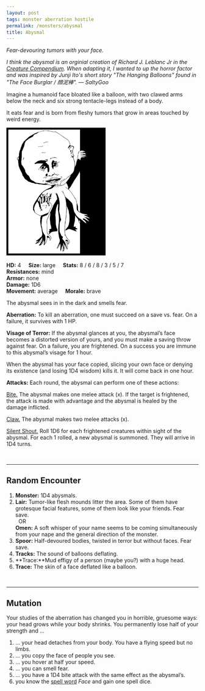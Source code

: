 ```yaml
---
layout: post
tags: monster aberration hostile
permalink: /monsters/abysmal
title: Abysmal
---
```


*Fear-devouring tumors with your face.*

<span class="alchemy"> *I think the abysmal is an orginial creation of Richard J. Leblanc Jr in the [Creature Compendium](https://www.drivethrurpg.com/product/147588/CC1-Creature-Compendium). When adapting it, I wanted to up the horror factor and was inspired by Junji Ito's short story "The Hanging Balloons" found in "The Face Burglar / 顔泥棒". — SaltyGoo* </span>

Imagine a humanoid face bloated like a balloon, with two clawed arms below the neck and six strong tentacle-legs instead of a body.

It eats fear and is born from fleshy tumors that grow in areas touched by weird energy. <br>

<img src="/images/Abysmal.png" alt="Abysmal"  width="250" style="border:5px solid black">

**HD:** 4  &nbsp; &nbsp;  **Size:** large &nbsp; &nbsp; **Stats:** 8 / 6 / 8 / 3 / 5 / 7  <br>
**Resistances:** mind <br>
**Armor:** none <br>
**Damage:** 1D6 <br>
**Movement:** average &nbsp; &nbsp; **Morale:** brave <br>

The abysmal sees in in the dark and smells fear. 

**Aberration:** To kill an aberration, one must succeed on a save vs. fear. On a failure, it survives with 1 HP.

**Visage of Terror:** If the abysmal glances at you, the abysmal’s face becomes a distorted version of yours, and you must make a saving throw against fear. On a failure, you are frightened. On a success you are immune to this abysmal’s visage for 1 hour. 

When the abysmal has your face copied, slicing your own face or denying its existence (and losing 1D4 wisdom) kills it. It will come back in one hour.

**Attacks:** Each round, the abysmal can perform one of these actions:

<ins>Bite.</ins> The abysmal makes one melee attack (x). If the target is frightened, the attack is made with advantage and the abysmal is healed by the damage inflicted.

<ins>Claw.</ins> The abysmal makes two melee attacks (x).

<ins>Silent Shout.</ins> Roll 1D6 for each frightened creatures within sight of the abysmal. For each 1 rolled, a new abysmal is summoned. They will arrive in 1D4 turns.

<br>

---

## Random Encounter

1. **Monster:** 1D4 abysmals.
1. **Lair:** Tumor-like flesh mounds litter the area. Some of them have grotesque facial features, some of them look like your friends. Fear save. <br>	&nbsp; OR <br>	**Omen:** A soft whisper of your name seems to be coming simultaneously from your nape and the general direction of the monster.
1. **Spoor:** Half-devoured bodies, twisted in terror but without faces. Fear save.
1. **Tracks:** The sound of balloons deflating.
1. **Trace:**Mud effigy of a person (maybe you?) with a huge head.
1. **Trace:** The skin of a face deflated like a balloon.

<br>

---

## Mutation

Your studies of the aberration has changed you in horrible, gruesome ways: your head grows while your body shrinks. You permanently lose half of your strength and ...

1. ... your head detaches from your body. You have a flying speed but no limbs.
1. ... you copy the face of people you see.
1. ... you hover at half your speed.
1. ... you can smell fear.
1. ... you have a 1D4 bite attack with the same effect as the abysmal’s.
1. you know the [spell word](https://saltygoo.github.io/class/magic-user#spell-words) *Face* and gain one spell dice.


